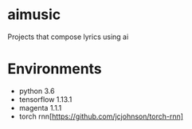 # aimusic
Projects that compose lyrics using ai

# Environments
* python 3.6
* tensorflow 1.13.1
* magenta 1.1.1
* torch rnn[https://github.com/jcjohnson/torch-rnn]
